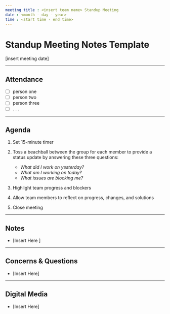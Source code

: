 ```yaml
--- 
meeting title : <insert team name> Standup Meeting
date : <month - day - year>
time : <start time - end time>
---
```


# Standup Meeting Notes Template 
[insert meeting date]

---

## Attendance 
- [ ] person one 
- [ ] person two 
- [ ] person three
- [ ] . . .

----

## Agenda 
1. Set 15-minute timer 
2. Toss a beachball between the group for each member to provide a status update by answering these three questions: 

   - *What did I work on yesterday?* 
   - *What am I working on today?* 
   - *What issues are blocking me?* 
3. Highlight team progress and blockers 
4. Allow team members to reflect on progress, changes, and solutions 
5. Close meeting 

--- 
## Notes 
- [Insert Here ]
---

## Concerns & Questions 
- [Insert Here]

--- 

## Digital Media 
- [Insert Here]

